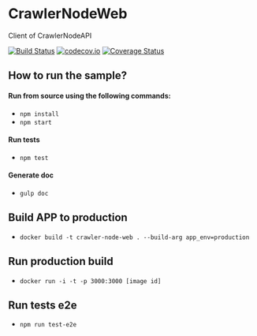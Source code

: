 # CrawlerNodeWeb
Client of CrawlerNodeAPI

[![Build Status](https://travis-ci.org/alairjt/CrawlerNodeWeb.svg?branch=master)](https://travis-ci.org/alairjt/CrawlerNodeWeb)
[![codecov.io](https://codecov.io/gh/alairjt/CrawlerNodeWeb/coverage.svg?branch=master)](https://codecov.io/gh/alairjt/CrawlerNodeWeb?branch=master)
[![Coverage Status](https://coveralls.io/repos/github/alairjt/CrawlerNodeWeb/badge.svg?branch=master)](https://coveralls.io/github/alairjt/CrawlerNodeWeb?branch=master)

## How to run the sample?

#### Run from source using the following commands:
- `npm install`
- `npm start`

#### Run tests
- `npm test`

#### Generate doc
- `gulp doc`


## Build APP to production
- `docker build -t crawler-node-web . --build-arg app_env=production`

## Run production build
- `docker run -i -t -p 3000:3000 [image id]`

## Run tests e2e
- `npm run test-e2e`